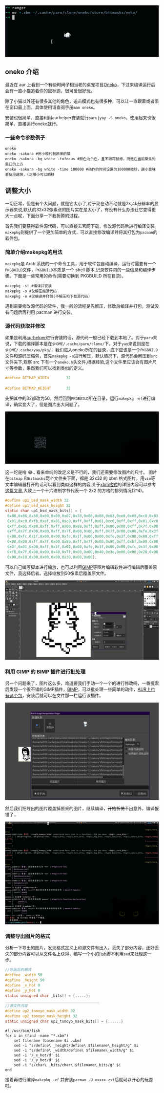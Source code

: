 
![Peek 2021-11-10 15-48](/img/oneko/Peek%202021-11-10%2015-48.gif)

## oneko 介绍

最近在 aur 上看到一个~~有些时间了~~相当老的桌宠项目[Oneko](http://www.daidouji.com/oneko/)，下过来编译运行后会有一直小猫追着你的鼠标跑，很可爱很好玩。

除了小猫以外还有很多其他的角色，追击模式也有很多种，可以让一直跟着或者呆在窗口最上面，具体使用请查阅手册`man oneko`。

安装也很简单，直接利用aurhelper安装就行`paru|yay -S oneko`。使用起来也很简单，直接运行oneko就行。

### 一些命令参数例子

```shell
oneko 
oneko -sakura #用小樱代替原来的猫
oneko -sakura -bg white -tofocus #颜色为白色，且不跟踪鼠标，而是在当前聚焦的窗口的上方
oneko -sakura -bg white -time 100000 #动作的时间设置为100000微秒，越小意味着反应越快，(足够小可以瞬移
```

## 调整大小

一切正常，但是有个大问题，就是它太小了,对于现在动不动就是2k,4k分辨率的显示器来说,默认的32x32像素点的图片实在是太小了，有没有什么办法让它变得更大一点呢，下面分享一下我折腾的过程。

首先我们要获得软件源代码，可以直接去官网下载，修改源代码后进行编译安装。 `makepkg`则提供了一个更加简单的方式，可以直接修改编译并将其打包为`pacman`的软件包。

### 简单介绍makepkg的用法

`makepkg`是 Arch 系统的一个命令工具，用于软件包自动编译，运行时需要有一个`PKGBUILD`文件，`PKGBUILD`本质是一个 shell 脚本,记录软件包的一些信息和编译步骤。下面是一些常用的命令(需要切换到 PKGBUILD 所在目录)。

```shell
makepkg -si #编译并安装
makepkg -o #仅解压缩源代码
makepkg -e #仅编译并打包(不解压和下载源代码)
```

遇到需要修改源代码的软件，我一般的流程是先解压，修改后编译并打包，测试没有问题后再利用 pacman 进行安装。

### 源代码获取并修改

如果是利用[aurhelper](https://wiki.archlinux.org/title/AUR_helpers_(%E7%AE%80%E4%BD%93%E4%B8%AD%E6%96%87))进行安装的话，源代码一般已经下载到本地了。对于`paru`来说，下载的编译脚本是在`$HOME/.cache/paru/clone/`下，对于`yay`来说则是在`$HOME/.cache/yay/pkg/`，我们进入oneko所在的目录，底下应该是一个`PKGBUILD`文件和源码压缩包，首先`makepkg -o`进行解压，默认情况下，源代码会解压到`src`文件夹下,观察 src 下有一个`oneko.h`头文件,根据经验,这个文件里应该会有图片尺寸等参数，果然我们可以找到类似的定义。

```c
#define BITMAP_WIDTH        32

#define BITMAP_HEIGHT       32
```

先把其中的32都改为50，然后回到`PKGBUILD`所在目录，运行`makepkg -ef`进行编译，确实变大了，但是图片出大问题了。

![image-20211110160219235](/img/oneko/image-20211110160219235.png)

这一坨是啥 😂.. 看来单纯的改定义是不行的，我们还需要修改图片的尺寸。 图片在`bitmap` 和`bitmasks`两个文件夹下面，都是 32x32 的 xbm 格式图片，用`vim`等文本编辑器打开的话可以看到类似这样的内容,关于[xbm格式](https://en.wikipedia.org/wiki/X_BitMap)的详细内容可以参考[这篇文章](https://zhuanlan.zhihu.com/p/358945096),大致上一个十六进制字节代表一个 2x2 的方格的排列情况(2^4)。

```c
#define up1_bsd_mask_width 32
#define up1_bsd_mask_height 32
static char up1_bsd_mask_bits[] = {
 0x00,0x06,0x30,0x00,0x00,0x07,0x70,0x00,0x80,0x03,0xe0,0x00,0xc0,0x03,0xe0,
 0x01,0xc0,0xfb,0xef,0x01,0xc0,0xff,0xff,0x01,0xc0,0xff,0xff,0x01,0xc0,0xff,
 0xff,0x01,0x80,0xff,0xff,0x00,0x80,0xff,0xff,0x00,0x00,0xff,0x7f,0x00,0x00,
 0xff,0x7f,0x00,0x00,0xff,0x7f,0x00,0x00,0xff,0x7f,0x00,0x00,0xfe,0x3f,0x00,
 0x00,0xfc,0x1f,0x00,0x00,0xfc,0x1f,0x00,0x00,0xfe,0x3f,0x00,0x00,0xff,0x7f,
 0x00,0x00,0xff,0x7f,0x00,0x80,0xff,0x7f,0x00,0x80,0xff,0xbf,0x00,0x80,0xff,
 0x3f,0x01,0x00,0xff,0x3f,0x02,0x00,0xfc,0x3f,0x00,0x00,0xfc,0x3f,0x00,0x00,
 0xf8,0x7f,0x00,0x00,0x40,0x7f,0x00,0x00,0x40,0x3e,0x00,0x00,0x28,0x00,0x00,
 0x00,0x18,0x00,0x00,0x00,0x38,0x00,0x00};
```

可以自己编写脚本进行缩放，也可以利用[GIMP](https://www.gimp.org/)等图片编辑软件进行编辑后覆盖原文件，我选择后者。选择缩放到50像素后覆盖原文件。

![image-20211110160754713](/img/oneko/image-20211110160754713.png)

### 利用 GIMP 的 BIMP 插件进行批处理

另一个问题来了，图片这么多，难道要我们手动一个一个的进行修改吗，一番搜索后发现一个很不错的GIMP插件，[BIMP](https://alessandrofrancesconi.it/projects/bimp/)，可以批处理一些简单的动作，[AUR上也有这个包](https://aur.archlinux.org/packages/gimp-plugin-bimp/)，安装后就可以在文件那一栏运行该插件。

![image-20211110161404357](/img/oneko/image-20211110161404357.png)

然后我们把导出的图片覆盖掉原来的图片，继续编译，~~开始祈祷~~不出意外，编译报错了..

![image-20211110161637885](/img/oneko/image-20211110161637885.png)

### 调整导出图片的格式

分析一下导出的图片，发现格式定义上和源文件有出入，丢失了部分内容，还好丢失的部分内容可以从文件名上获得，编写一个小的[fish](https://fishshell.com/)脚本利用`sed`来处理这一步。

```c
//导出后的格式
#define _width 50
#define _height 50
#define _x_hot 0
#define _y_hot 0
static unsigned char _bits[] = {.....};
___________________________________________
//源文件内容
#define up2_tomoyo_mask_width 32
#define up2_tomoyo_mask_height 32
static unsigned char up2_tomoyo_mask_bits[] = {......}
```

```shell
#! /usr/bin/fish
for i in (find -name "*.xbm")
	set filename (basename $i .xbm)
	sed -i "s/define\ _height/define\ $filename\_height/g" $i
	sed -i "s/define\ _width/define\ $filename\_width/g" $i
	sed -i '/_x_hot/d' $i
	sed -i '/_y_hot/d' $i
	sed -i "s/char\ _bits/char\ $filename\_bits/g" $i
end

```

接着再进行编译`makepkg -ef` 并安装`pacman -U xxxxx.zst`后就可以开心的玩耍啦。

